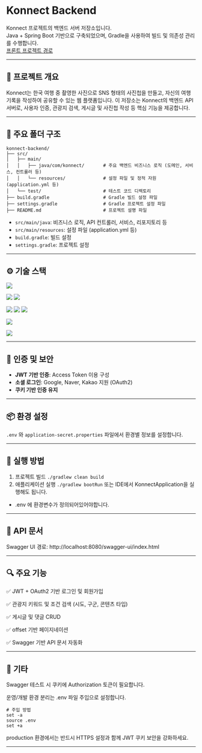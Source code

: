 # Konnect Backend

Konnect 프로젝트의 백엔드 서버 저장소입니다.  
Java + Spring Boot 기반으로 구축되었으며, Gradle을 사용하여 빌드 및 의존성 관리를 수행합니다.  
[프론트 프로젝트 경로](https://github.com/sehee-xx/Konnect)

---

## 🧾 프로젝트 개요

Konnect는 한국 여행 중 촬영한 사진으로 SNS 형태의 사진첩을 만들고, 자신의 여행 기록을 작성하여 공유할 수 있는 웹 플랫폼입니다.
이 저장소는 Konnect의 백엔드 API 서버로, 사용자 인증, 관광지 검색, 게시글 및 사진첩 작성 등 핵심 기능을 제공합니다.

---
## 📁 주요 폴더 구조

```
konnect-backend/
├── src/
│   ├── main/
│   │   ├── java/com/konnect/       # 주요 백엔드 비즈니스 로직 (도메인, 서비스, 컨트롤러 등)
│   │   └── resources/              # 설정 파일 및 정적 자원 (application.yml 등)
│   └── test/                       # 테스트 코드 디렉토리
├── build.gradle                    # Gradle 빌드 설정 파일
├── settings.gradle                 # Gradle 프로젝트 설정 파일
├── README.md                       # 프로젝트 설명 파일
```

- `src/main/java`: 비즈니스 로직, API 컨트롤러, 서비스, 리포지토리 등
- `src/main/resources`: 설정 파일 (application.yml 등)
- `build.gradle`: 빌드 설정
- `settings.gradle`: 프로젝트 설정

---

## ⚙️ 기술 스택

<p align="left">
  <img src="https://img.shields.io/badge/Java-17+-red?logo=java&logoColor=white&style=for-the-badge" />
</p>
<p align="left">
  <img src="https://img.shields.io/badge/Spring Boot-3.x-6DB33F?logo=springboot&logoColor=white&style=for-the-badge" />
  <img src="https://img.shields.io/badge/Spring Security-JWT%20%2B%20OAuth2-6DB33F?logo=springsecurity&logoColor=white&style=for-the-badge" />
</p>
<p align="left">
  <img src="https://img.shields.io/badge/MySQL-8.x-4479A1?logo=mysql&logoColor=white&style=for-the-badge" />
  <img src="https://img.shields.io/badge/JPA-Hibernate-59666C?logo=hibernate&logoColor=white&style=for-the-badge" />
  <img src="https://img.shields.io/badge/QueryDSL-5.x-blue?style=for-the-badge" />
</p>
<p align="left">
  <img src="https://img.shields.io/badge/Swagger-Springdoc%20OpenAPI-85EA2D?logo=swagger&logoColor=black&style=for-the-badge" />
</p>
<p align="left">
  <img src="https://img.shields.io/badge/Gradle-7.x-02303A?logo=gradle&logoColor=white&style=for-the-badge" />
</p>

---

## 🔐 인증 및 보안

- **JWT 기반 인증**: Access Token 이용 구성
- **소셜 로그인**: Google, Naver, Kakao 지원 (OAuth2)
- **쿠키 기반 인증 유지**

---

## 📦 환경 설정

`.env` 와 `application-secret.properties` 파일에서 환경별 정보를 설정합니다.

---

## 🏁 실행 방법
1. 프로젝트 빌드
`./gradlew clean build`
2. 애플리케이션 실행
`./gradlew bootRun`
또는 IDE에서 KonnectApplication을 실행해도 됩니다.

* .env 에 환경변수가 정의되어있어야합니다.

---

## 🧪 API 문서
Swagger UI 경로:
http://localhost:8080/swagger-ui/index.html

---

## 🔍 주요 기능
✅ JWT + OAuth2 기반 로그인 및 회원가입

✅ 관광지 키워드 및 조건 검색 (시도, 구군, 콘텐츠 타입)

✅ 게시글 및 댓글 CRUD

✅ offset 기반 페이지네이션

✅ Swagger 기반 API 문서 자동화

---

## 📌 기타
Swagger 테스트 시 쿠키에 Authorization 토큰이 필요합니다.

운영/개발 환경 분리는 .env 파일 주입으로 설정합니다.

```
# 주입 방법
set -a
source .env
set +a 
```

production 환경에서는 반드시 HTTPS 설정과 함께 JWT 쿠키 보안을 강화하세요.

---
